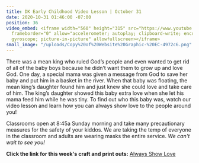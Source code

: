```yaml
---
title: DK Early Childhood Video Lesson | October 31
date: 2020-10-31 01:46:00 -07:00
position: 36
video_embed: <iframe width="560" height="315" src="https://www.youtube.com/embed/DWSYBUqlpWo"
  frameborder="0" allow="accelerometer; autoplay; clipboard-write; encrypted-media;
  gyroscope; picture-in-picture" allowfullscreen></iframe>
small_image: "/uploads/Copy%20of%20Website%20Graphic-%20EC-4972c6.png"
---
```


There was a mean king who ruled God’s people and even wanted to get rid of all of the baby boys because he didn’t want them to grow up and love God. One day, a special mama was given a message from God to save her baby and put him in a basket in the river. When that baby was floating, the mean king’s daughter found him and just knew she could love and take care of him. The king’s daughter showed this baby extra love when she let his mama feed him while he was tiny. To find out who this baby was, watch our video lesson and learn how you can always show love to the people around you!

Classrooms open at 8:45a Sunday morning and take many precautionary measures for the safety of your kiddos. We are taking the temp of everyone in the classroom and adults are wearing masks the entire service. *We can't wait to see you!*

**Click the link for this week's craft and print outs:**
[Always Show Love](https://drive.google.com/file/d/1eYxmRGJRjdMJ3f4igflKTlTuCZVjBuIJ/view?usp=sharing)